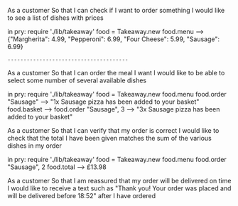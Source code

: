 As a customer
So that I can check if I want to order something
I would like to see a list of dishes with prices

in pry:
  require './lib/takeaway'
  food = Takeaway.new
  food.menu
    --> {"Margherita": 4.99, "Pepperoni": 6.99, "Four Cheese": 5.99, "Sausage": 6.99}

    --------------------------------------

As a customer
So that I can order the meal I want
I would like to be able to select some number of several available dishes

in pry:
  require './lib/takeaway'
  food = Takeaway.new
  food.menu
  food.order "Sausage"
    --> "1x Sausage pizza has been added to your basket"
  food.basket
    -->
  food.order "Sausage", 3
    --> "3x Sausage pizza has been added to your basket"

As a customer
So that I can verify that my order is correct
I would like to check that the total I have been given matches the sum of the various dishes in my order

in pry:
  require './lib/takeaway'
  food = Takeaway.new
  food.menu
  food.order "Sausage", 2
  food.total
    --> £13.98

As a customer
So that I am reassured that my order will be delivered on time
I would like to receive a text such as "Thank you! Your order was placed and will be delivered before 18:52" after I have ordered
